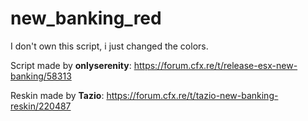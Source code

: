 # new_banking_red

I don't own this script, i just changed the colors.

Script made by **onlyserenity**: https://forum.cfx.re/t/release-esx-new-banking/58313


Reskin made by **Tazio**: https://forum.cfx.re/t/tazio-new-banking-reskin/220487
